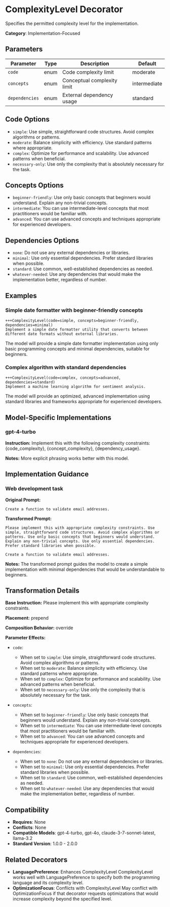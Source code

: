 # ComplexityLevel Decorator

Specifies the permitted complexity level for the implementation.

**Category**: Implementation-Focused

## Parameters

| Parameter | Type | Description | Default |
|-----------|------|-------------|--------|
| `code` | enum | Code complexity limit | moderate |
| `concepts` | enum | Conceptual complexity limit | intermediate |
| `dependencies` | enum | External dependency usage | standard |

## Code Options

- `simple`: Use simple, straightforward code structures. Avoid complex algorithms or patterns.
- `moderate`: Balance simplicity with efficiency. Use standard patterns where appropriate.
- `complex`: Optimize for performance and scalability. Use advanced patterns when beneficial.
- `necessary-only`: Use only the complexity that is absolutely necessary for the task.

## Concepts Options

- `beginner-friendly`: Use only basic concepts that beginners would understand. Explain any non-trivial concepts.
- `intermediate`: You can use intermediate-level concepts that most practitioners would be familiar with.
- `advanced`: You can use advanced concepts and techniques appropriate for experienced developers.

## Dependencies Options

- `none`: Do not use any external dependencies or libraries.
- `minimal`: Use only essential dependencies. Prefer standard libraries when possible.
- `standard`: Use common, well-established dependencies as needed.
- `whatever-needed`: Use any dependencies that would make the implementation better, regardless of number.

## Examples

### Simple date formatter with beginner-friendly concepts

```
+++ComplexityLevel(code=simple, concepts=beginner-friendly, dependencies=minimal)
Implement a simple date formatter utility that converts between different date formats without external libraries.
```

The model will provide a simple date formatter implementation using only basic programming concepts and minimal dependencies, suitable for beginners.

### Complex algorithm with standard dependencies

```
+++ComplexityLevel(code=complex, concepts=advanced, dependencies=standard)
Implement a machine learning algorithm for sentiment analysis.
```

The model will provide an optimized, advanced implementation using standard libraries and frameworks appropriate for experienced developers.

## Model-Specific Implementations

### gpt-4-turbo

**Instruction:** Implement this with the following complexity constraints: {code_complexity}, {concept_complexity}, {dependency_usage}.

**Notes:** More explicit phrasing works better with this model.


## Implementation Guidance

### Web development task

**Original Prompt:**
```
Create a function to validate email addresses.
```

**Transformed Prompt:**
```
Please implement this with appropriate complexity constraints. Use simple, straightforward code structures. Avoid complex algorithms or patterns. Use only basic concepts that beginners would understand. Explain any non-trivial concepts. Use only essential dependencies. Prefer standard libraries when possible.

Create a function to validate email addresses.
```

**Notes:** The transformed prompt guides the model to create a simple implementation with minimal dependencies that would be understandable to beginners.

## Transformation Details

**Base Instruction:** Please implement this with appropriate complexity constraints.

**Placement:** prepend

**Composition Behavior:** override

**Parameter Effects:**

- `code`:
  - When set to `simple`: Use simple, straightforward code structures. Avoid complex algorithms or patterns.
  - When set to `moderate`: Balance simplicity with efficiency. Use standard patterns where appropriate.
  - When set to `complex`: Optimize for performance and scalability. Use advanced patterns when beneficial.
  - When set to `necessary-only`: Use only the complexity that is absolutely necessary for the task.

- `concepts`:
  - When set to `beginner-friendly`: Use only basic concepts that beginners would understand. Explain any non-trivial concepts.
  - When set to `intermediate`: You can use intermediate-level concepts that most practitioners would be familiar with.
  - When set to `advanced`: You can use advanced concepts and techniques appropriate for experienced developers.

- `dependencies`:
  - When set to `none`: Do not use any external dependencies or libraries.
  - When set to `minimal`: Use only essential dependencies. Prefer standard libraries when possible.
  - When set to `standard`: Use common, well-established dependencies as needed.
  - When set to `whatever-needed`: Use any dependencies that would make the implementation better, regardless of number.

## Compatibility

- **Requires**: None
- **Conflicts**: None
- **Compatible Models**: gpt-4-turbo, gpt-4o, claude-3-7-sonnet-latest, llama-3.2
- **Standard Version**: 1.0.0 - 2.0.0

## Related Decorators

- **LanguagePreference**: Enhances ComplexityLevel ComplexityLevel works well with LanguagePreference to specify both the programming language and its complexity level.
- **OptimizationFocus**: Conflicts with ComplexityLevel May conflict with OptimizationFocus if that decorator requests optimizations that would increase complexity beyond the specified level.
